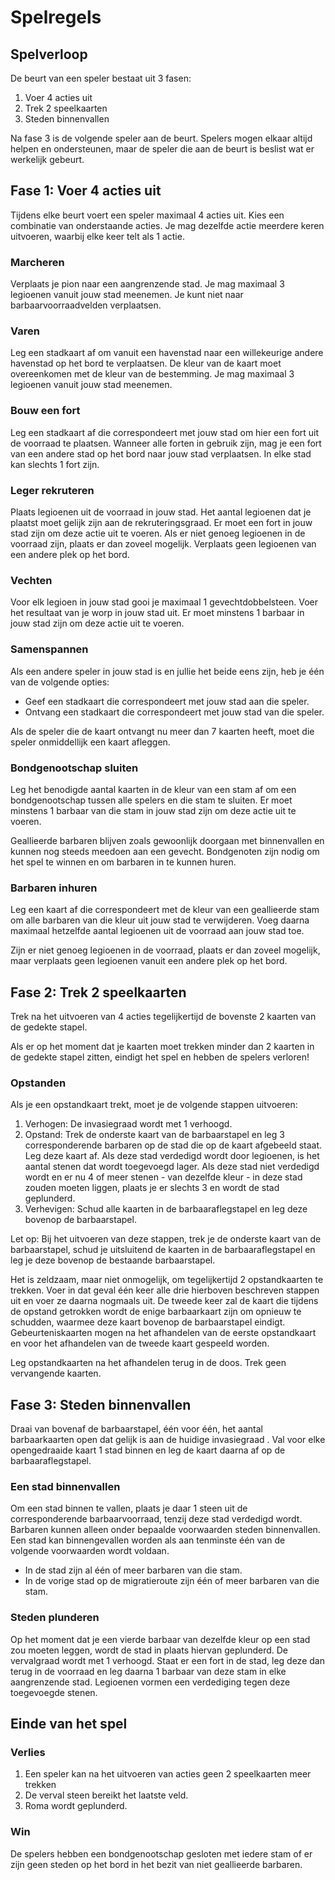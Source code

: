 # Spelregels

## Spelverloop

De beurt van een speler bestaat uit 3 fasen:

1. Voer 4 acties uit
2. Trek 2 speelkaarten
3. Steden binnenvallen

Na fase 3 is de volgende speler aan de beurt. Spelers mogen elkaar altijd helpen en ondersteunen, maar de speler die aan de beurt is beslist wat er werkelijk gebeurt.

## Fase 1: Voer 4 acties uit

Tijdens elke beurt voert een speler maximaal 4 acties uit. Kies een combinatie van onderstaande acties. Je mag dezelfde actie meerdere keren uitvoeren, waarbij elke keer telt als 1 actie.

### Marcheren

Verplaats je pion naar een aangrenzende stad. Je mag maximaal 3 legioenen vanuit jouw stad meenemen. Je kunt niet naar barbaarvoorraadvelden verplaatsen.

### Varen

Leg een stadkaart af om vanuit een havenstad naar een willekeurige andere havenstad op het bord te verplaatsen. De kleur van de kaart moet overeenkomen met de kleur van de bestemming. Je mag maximaal 3 legioenen vanuit jouw stad meenemen.

### Bouw een fort

Leg een stadkaart af die correspondeert met jouw stad om hier een fort uit de voorraad te plaatsen. Wanneer alle forten in gebruik zijn, mag je een fort van een andere stad op het bord naar jouw stad verplaatsen. In elke stad kan slechts 1 fort zijn.

### Leger rekruteren

Plaats legioenen uit de voorraad in jouw stad. Het aantal legioenen dat je plaatst moet gelijk zijn aan de rekruteringsgraad. Er moet een fort in jouw stad zijn om deze actie uit te voeren. Als er niet genoeg legioenen in de voorraad zijn, plaats er dan zoveel mogelijk. Verplaats geen legioenen van een andere plek op het bord.

### Vechten

Voor elk legioen in jouw stad gooi je maximaal 1 gevechtdobbelsteen. Voer het resultaat van je worp in jouw stad uit. Er moet minstens 1 barbaar in jouw stad zijn om deze actie uit te voeren.

### Samenspannen

Als een andere speler in jouw stad is en jullie het beide eens zijn, heb je één van de volgende opties:

- Geef een stadkaart die correspondeert met jouw stad aan die speler.
- Ontvang een stadkaart die correspondeert met jouw stad van die speler.

Als de speler die de kaart ontvangt nu meer dan 7 kaarten heeft, moet die speler onmiddellijk een kaart afleggen.

### Bondgenootschap sluiten

Leg het benodigde aantal kaarten in de kleur van een stam af om een bondgenootschap tussen alle spelers en die stam te sluiten. Er moet minstens 1 barbaar van die stam in jouw stad zijn om deze actie uit te voeren.

Geallieerde barbaren blijven zoals gewoonlijk doorgaan met binnenvallen en kunnen nog steeds meedoen aan een gevecht. Bondgenoten zijn nodig om het spel te winnen en om barbaren in te kunnen huren.

### Barbaren inhuren

Leg een kaart af die correspondeert met de kleur van een geallieerde stam om alle barbaren van die kleur uit jouw stad te verwijderen. Voeg daarna maximaal hetzelfde aantal legioenen uit de voorraad aan jouw stad toe.

Zijn er niet genoeg legioenen in de voorraad, plaats er dan zoveel mogelijk, maar verplaats geen legioenen vanuit een andere plek op het bord.

## Fase 2: Trek 2 speelkaarten

Trek na het uitvoeren van 4 acties tegelijkertijd de bovenste 2 kaarten van de gedekte stapel.

Als er op het moment dat je kaarten moet trekken minder dan 2 kaarten in de gedekte stapel zitten, eindigt het spel en hebben de spelers verloren!

### Opstanden

Als je een opstandkaart trekt, moet je de volgende stappen uitvoeren:

1. Verhogen: De invasiegraad wordt met 1 verhoogd.
2. Opstand: Trek de onderste kaart van de barbaarstapel en leg 3 corresponderende barbaren op de stad die op de kaart afgebeeld staat. Leg deze kaart af. Als deze stad verdedigd wordt door legioenen, is het aantal stenen dat wordt toegevoegd lager. Als deze stad niet verdedigd wordt en er nu 4 of meer stenen - van dezelfde kleur - in deze stad zouden moeten liggen, plaats je er slechts 3 en wordt de stad geplunderd.
3. Verhevigen: Schud alle kaarten in de barbaaraflegstapel en leg deze bovenop de barbaarstapel.

Let op: Bij het uitvoeren van deze stappen, trek je de onderste kaart van de barbaarstapel, schud je uitsluitend de kaarten in de barbaaraflegstapel en leg je deze bovenop de bestaande barbaarstapel.

Het is zeldzaam, maar niet onmogelijk, om tegelijkertijd 2 opstandkaarten te trekken. Voer in dat geval één keer alle drie hierboven beschreven stappen uit en voer ze daarna nogmaals uit. De tweede keer zal de kaart die tijdens de opstand getrokken wordt de enige barbaarkaart zijn om opnieuw te schudden, waarmee deze kaart bovenop de barbaarstapel eindigt. Gebeurteniskaarten mogen na het afhandelen van de eerste opstandkaart en voor het afhandelen van de tweede kaart gespeeld worden.

Leg opstandkaarten na het afhandelen terug in de doos. Trek geen vervangende kaarten.

## Fase 3: Steden binnenvallen

Draai van bovenaf de barbaarstapel, één voor één, het aantal barbaarkaarten open dat gelijk is aan de huidige invasiegraad . Val voor elke opengedraaide kaart 1 stad binnen en leg de kaart daarna af op de barbaaraflegstapel.

### Een stad binnenvallen

Om een stad binnen te vallen, plaats je daar 1 steen uit de corresponderende barbaarvoorraad, tenzij deze stad verdedigd wordt. Barbaren kunnen alleen onder bepaalde voorwaarden steden binnenvallen. Een stad kan binnengevallen worden als aan tenminste één van de volgende voorwaarden wordt voldaan.

- In de stad zijn al één of meer barbaren van die stam.
- In de vorige stad op de migratieroute zijn één of meer barbaren van die stam.

### Steden plunderen

Op het moment dat je een vierde barbaar van dezelfde kleur op een stad zou moeten leggen, wordt de stad in plaats hiervan geplunderd. De vervalgraad wordt met 1 verhoogd. Staat er een fort in de stad, leg deze dan terug in de voorraad en leg daarna 1 barbaar van deze stam in elke aangrenzende stad. Legioenen vormen een verdediging tegen deze toegevoegde stenen.

## Einde van het spel

### Verlies

1. Een speler kan na het uitvoeren van acties geen 2 speelkaarten meer trekken
2. De verval steen bereikt het laatste veld.
3. Roma wordt geplunderd.

### Win

De spelers hebben een bondgenootschap gesloten met iedere stam of er zijn geen steden op het bord in het bezit van niet geallieerde barbaren.